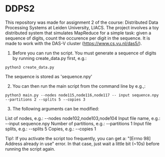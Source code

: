 # DDPS2

This repository was made for assignment 2 of the course: Distributed Data Processing Systems at Leiden University, LIACS.
The project involves a toy distributed system that simulates MapReduce for a simple task: given a sequence of digits, count the occurence per digit in the sequence. It is made to work with the DAS-V cluster (https://www.cs.vu.nl/das5/).

1. Before you can run the script. You must generate a sequence of digits by running create_data.py first, e.g.:

```console
python3 create_data.py
```

The sequence is stored as 'sequence.npy'

2. You can then run the main script from the command line by e.g.,: 

```console
python3 main.py --nodes node115,node116,node117 -- input sequence.npy --partitions 2 --splits 5 --copies 3
```

3. The following arguments can be modified:

List of nodes,  e.g.: --nodes node102,node103,node104
Input file name, e.g.: --input sequence.npy
Number of partitions, e.g.: --partitions 1
Input file splits, e.g.: --splits 5
Copies, e.g.: --copies 1

Tip!:
If you activate the script too frequently, you can get a: "[Errno 98] Address already in use" error.
In that case, just wait a little bit (~10s) before running the script again.

